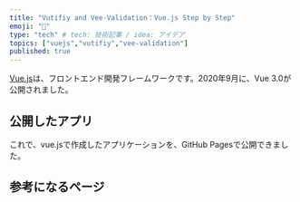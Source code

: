 ```yaml
---
title: "Vutifiy and Vee-Validation：Vue.js Step by Step"
emoji: "🤖"
type: "tech" # tech: 技術記事 / idea: アイデア
topics: ["vuejs","vutifiy","vee-validation"]
published: true
---
```


[Vue.js](https://v3.ja.vuejs.org/)は、フロントエンド開発フレームワークです。2020年9月に、Vue 3.0が公開されました。

## 公開したアプリ

これで、vue.jsで作成したアプリケーションを、GitHub Pagesで公開できました。



## 参考になるページ




